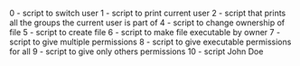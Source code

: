 0 - script to switch user
1 - script to print current user
2 - script that prints all the groups the current user is part of
4 - script to change ownership of file
5 - script to create file
6 - script to make file executable by owner
7 - script to give multiple permissions
8 - script to give executable permissions for all
9 - script to give only others permissions
10 - script John Doe

